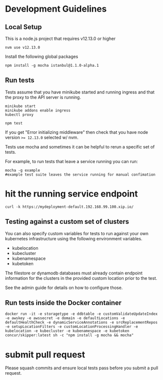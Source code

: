 # Development Guidelines

## Local Setup

This is a node.js project that requires v12.13.0 or higher

```
nvm use v12.13.0
```

Install the following global packages

```
npm install -g mocha istanbul@1.1.0-alpha.1
```

## Run tests

Tests assume that you have minikube started and running ingress and that the proxy to the API server is running.

```
minikube start
minikube addons enable ingress
kubectl proxy
```

```
npm test
```

If you get "Error initializing middleware" then check that you have node version `>= 12.13.0` selected w/ nvm.

Tests use mocha and sometimes it can be helpful to rerun a specific set of tests. 

For example, to run tests that leave a service running you can run:

```text
mocha -g example 
#example test suite leaves the service running for manual confimation
```

# hit the running service endpoint

`curl -k https://mydeployment-default.192.168.99.100.xip.io/`

## Testing against a custom set of clusters

You can also specify custom variables for tests to run against your own kubernetes infrastructure using the following environment variables.

- kubelocation
- kubecluster
- kubenamespace
- kubetoken

The filestore or dynamodb databases must already contain endpoint information for the clusters in the provided custom location prior to the test.

See the admin guide for details on how to configure those.

## Run tests inside the Docker container

```
docker run -it -e storagetype -e ddbtable -e customValidateUpdateIndex -e awskey -e awssecret -e domain -e defaultLocations -e defaultHealthCheck -e dynamicServiceAnnotations -e srcReplacementRepos -e setupLocationFilters -e customLocationProcessingHandler -e kubelocation -e kubecluster -e kubenamespace -e kubetoken concur/skipper:latest sh -c "npm install -g mocha && mocha"
```

# submit pull request

Please squash commits and ensure local tests pass before you submit a pull request.
